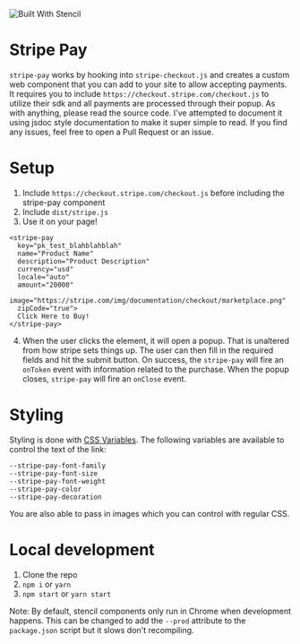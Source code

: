![Built With Stencil](https://img.shields.io/badge/-Built%20With%20Stencil-16161d.svg?logo=data%3Aimage%2Fsvg%2Bxml%3Bbase64%2CPD94bWwgdmVyc2lvbj0iMS4wIiBlbmNvZGluZz0idXRmLTgiPz4KPCEtLSBHZW5lcmF0b3I6IEFkb2JlIElsbHVzdHJhdG9yIDE5LjIuMSwgU1ZHIEV4cG9ydCBQbHVnLUluIC4gU1ZHIFZlcnNpb246IDYuMDAgQnVpbGQgMCkgIC0tPgo8c3ZnIHZlcnNpb249IjEuMSIgaWQ9IkxheWVyXzEiIHhtbG5zPSJodHRwOi8vd3d3LnczLm9yZy8yMDAwL3N2ZyIgeG1sbnM6eGxpbms9Imh0dHA6Ly93d3cudzMub3JnLzE5OTkveGxpbmsiIHg9IjBweCIgeT0iMHB4IgoJIHZpZXdCb3g9IjAgMCA1MTIgNTEyIiBzdHlsZT0iZW5hYmxlLWJhY2tncm91bmQ6bmV3IDAgMCA1MTIgNTEyOyIgeG1sOnNwYWNlPSJwcmVzZXJ2ZSI%2BCjxzdHlsZSB0eXBlPSJ0ZXh0L2NzcyI%2BCgkuc3Qwe2ZpbGw6I0ZGRkZGRjt9Cjwvc3R5bGU%2BCjxwYXRoIGNsYXNzPSJzdDAiIGQ9Ik00MjQuNywzNzMuOWMwLDM3LjYtNTUuMSw2OC42LTkyLjcsNjguNkgxODAuNGMtMzcuOSwwLTkyLjctMzAuNy05Mi43LTY4LjZ2LTMuNmgzMzYuOVYzNzMuOXoiLz4KPHBhdGggY2xhc3M9InN0MCIgZD0iTTQyNC43LDI5Mi4xSDE4MC40Yy0zNy42LDAtOTIuNy0zMS05Mi43LTY4LjZ2LTMuNkgzMzJjMzcuNiwwLDkyLjcsMzEsOTIuNyw2OC42VjI5Mi4xeiIvPgo8cGF0aCBjbGFzcz0ic3QwIiBkPSJNNDI0LjcsMTQxLjdIODcuN3YtMy42YzAtMzcuNiw1NC44LTY4LjYsOTIuNy02OC42SDMzMmMzNy45LDAsOTIuNywzMC43LDkyLjcsNjguNlYxNDEuN3oiLz4KPC9zdmc%2BCg%3D%3D&colorA=16161d&style=flat-square)

# Stripe Pay
`stripe-pay` works by hooking into `stripe-checkout.js` and creates a custom web component that you can add to your site to allow accepting payments. It requires you to include `https://checkout.stripe.com/checkout.js` to utilize their sdk and all payments are processed through their popup. As with anything, please read the source code. I've attempted to document it using jsdoc style documentation to make it super simple to read. If you find any issues, feel free to open a Pull Request or an issue.

# Setup
1. Include `https://checkout.stripe.com/checkout.js` before including the stripe-pay component
2. Include `dist/stripe.js`
3. Use it on your page!
```
<stripe-pay
  key="pk_test_blahblahblah"
  name="Product Name"
  description="Product Description"
  currency="usd"
  locale="auto"
  amount="20000"
  image="https://stripe.com/img/documentation/checkout/marketplace.png"
  zipCode="true">
  Click Here to Buy!
</stripe-pay>
```

4. When the user clicks the element, it will open a popup. That is unaltered from how stripe sets things up. The user can then fill in the required fields and hit the submit button. On success, the `stripe-pay` will fire an `onToken` event with information related to the purchase. When the popup closes, `stripe-pay` will fire an `onClose` event.

# Styling
Styling is done with [CSS Variables](https://developer.mozilla.org/en-US/docs/Web/CSS/Using_CSS_variables).  The following variables are available to control the text of the link:

```
--stripe-pay-font-family
--stripe-pay-font-size
--stripe-pay-font-weight
--stripe-pay-color
--stripe-pay-decoration
```

You are also able to pass in images which you can control with regular CSS. 

# Local development
1. Clone the repo
2. `npm i` or `yarn`
3. `npm start` or `yarn start`

Note: By default, stencil components only run in Chrome when development happens. This can be changed to add the `--prod` attribute to the `package.json` script but it slows don't recompiling.